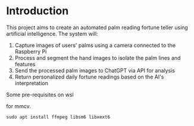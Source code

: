# Introduction

This project aims to create an automated palm reading fortune teller using artificial intelligence. The system will:

1. Capture images of users' palms using a camera connected to the Raspberry Pi
2. Process and segment the hand images to isolate the palm lines and features
3. Send the processed palm images to ChatGPT via API for analysis
4. Return personalized daily fortune readings based on the AI's interpretation



Some pre-requisites on wsl

for mmcv. 
```
sudo apt install ffmpeg libsm6 libxext6
```